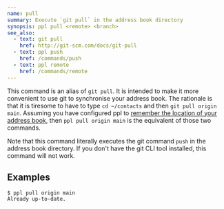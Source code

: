 ```yaml
---
name: pull
summary: Execute `git pull` in the address book directory
synopsis: ppl pull <remote> <branch>
see_also:
  - text: git pull
    href: http://git-scm.com/docs/git-pull
  - text: ppl push
    href: /commands/push
  - text: ppl remote
    href: /commands/remote
---
```


This command is an alias of `git pull`. It is intended to make it more
convenient to use git to synchronise your address book. The rationale is that it
is tiresome to have to type `cd ~/contacts` and then `git pull origin main`.
Assuming you have configured ppl to [remember the location of your address
book](/settings/address-book), then `ppl pull origin main`
is the equivalent of those two commands.

Note that this command literally executes the git command `push` in the address
book directory. If you don't have the git CLI tool installed, this command will
not work.

## Examples

    $ ppl pull origin main
    Already up-to-date.

